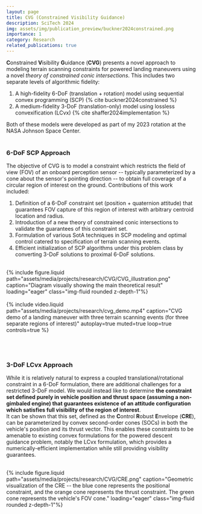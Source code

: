 ```yaml
---
layout: page
title: CVG (Constrained Visibility Guidance)
description: SciTech 2024
img: assets/img/publication_preview/buckner2024constrained.png
importance: 1
category: Research
related_publications: true
---
```


**C**onstrained **V**isibility **G**uidance (**CVG**) presents a novel approach to modeling terrain scanning constraints for powered landing maneuvers using a novel *theory of constrained conic intersections*. This includes two separate levels of algorithmic fidelity:
<ol>
    <li> A high-fidelity 6-DoF (translation + rotation) model using sequential convex programming (SCP) {% cite buckner2024constrained %}</li>
    <li> A medium-fidelity 3-DoF (translation-only) model using lossless convexification (LCvx) {% cite shaffer2024implementation %}</li>
</ol>

Both of these models were developed as part of my 2023 rotation at the NASA Johnson Space Center.
<br/><br/>

### 6-DoF SCP Approach

<div class="row">
    <div class="col-sm-6 mt-3 mt-md-0">
        The objective of CVG is to model a constraint which restricts the field of view (FOV) of an onboard perception sensor -- typically parameterized by a cone about the sensor's pointing direction -- to obtain full coverage of a circular region of interest on the ground. Contributions of this work included:
        <ol>
            <li> Definition of a 6-DoF constraint set (position + quaternion attitude) that guarantees FOV capture of this region of interest with arbitrary centroid location and radius. </li>
            <li> Introduction of a new theory of constrained conic intersections to validate the guarantees of this constraint set. </li>
            <li> Formulation of various SotA techniques in SCP modeling and optimal control catered to specification of terrain scanning events. </li>
            <li> Efficient initialization of SCP algorithms under this problem class by converting 3-DoF solutions to proximal 6-DoF solutions. </li>
        </ol>
        <br>
    </div>
    <div class="col-sm mt-3 mt-md-0">
        {% include figure.liquid 
            path="assets/media/projects/research/CVG/CVG_illustration.png"
            caption="Diagram visually showing the main theoretical result"
            loading="eager" class="img-fluid rounded z-depth-1"%}
    </div>
</div>

<div class="row">
    <div class="col-sm mt-3 mt-md-0">&nbsp;</div> <!-- empty space -->
    <div class="col-sm-7 mt-3 mt-md-0">
        {% include video.liquid 
            path="assets/media/projects/research/cvg_demo.mp4"
            caption="CVG demo of a landing maneuver with three terrain scanning events (for three separate regions of interest)"
            autoplay=true muted=true loop=true controls=true %}
    </div>
    <div class="col-sm mt-3 mt-md-0">&nbsp;</div> <!-- empty space -->
</div>
<br/><br/>

### 3-DoF LCvx Approach

While it is relatively natural to express a coupled translational/rotational constraint in a 6-DoF formulation, there are additional challenges for a restricted 3-DoF model. We would instead like to determine **the constraint set defined purely in vehicle position and thrust space (assuming a non-gimbaled engine) that guarantees existence of an attitude configuration which satisfies full visibility of the region of interest**. 
<br/>
It can be shown that this set, defined as the **C**ontrol **R**obust **E**nvelope (**CRE**), can be parameterized by convex second-order cones (SOCs) in both the vehicle's position and its thrust vector. This enables these constraints to be amenable to existing convex formulations for the powered descent guidance problem, notably the LCvx formulation, which provides a numerically-efficient implementation while still providing visibility guarantees.

<div class="row">
    <div class="col-sm mt-3 mt-md-0">&nbsp;</div> <!-- empty space -->
    <div class="col-sm-6 mt-3 mt-md-0">
        {% include figure.liquid 
            path="assets/media/projects/research/CVG/CRE.png"
            caption="Geometric visualization of the CRE -- the blue cone represents the positional constraint, and the orange cone represents the thrust constraint. The green cone represents the vehicle's FOV cone."
            loading="eager" class="img-fluid rounded z-depth-1"%}
    </div>
    <div class="col-sm mt-3 mt-md-0">&nbsp;</div> <!-- empty space -->
</div>